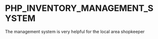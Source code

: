 # PHP_INVENTORY_MANAGEMENT_SYSTEM
The management system is very helpful for the local area shopkeeper 
